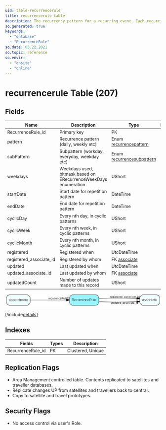```yaml
---
uid: table-recurrencerule
title: recurrencerule table
description: The recurrency pattern for a recurring event. Each recurring event has an appointment.recurrenceRuleId pointing to its pattern.
so.generated: true
keywords:
  - "database"
  - "RecurrenceRule"
so.date: 03.22.2021
so.topic: reference
so.envir:
  - "onsite"
  - "online"
---
```


# recurrencerule Table (207)

## Fields

| Name | Description | Type | Null |
|------|-------------|------|:----:|
|RecurrenceRule\_id|Primary key|PK| |
|pattern|Recurrence pattern (daily, weekly etc)|Enum [recurrencepattern](enums/recurrencepattern.md)| |
|subPattern|Subpattern (workday, everyday, weekday etc)|Enum [recurrencesubpattern](enums/recurrencesubpattern.md)| |
|weekdays|Weekdays used, bitmask based on  ERecurrenceWeekDays enumeration|UShort| |
|startDate|Start date for repetition pattern|DateTime| |
|endDate|End date for repetition pattern|DateTime| |
|cyclicDay|Every nth day, in cyclic patterns|UShort| |
|cyclicWeek|Every nth week, in cyclic patterns|UShort| |
|cyclicMonth|Every nth month, in cyclic patterns|UShort| |
|registered|Registered when|UtcDateTime| |
|registered\_associate\_id|Registered by whom|FK [associate](associate.md)| |
|updated|Last updated when|UtcDateTime| |
|updated\_associate\_id|Last updated by whom|FK [associate](associate.md)| |
|updatedCount|Number of updates made to this record|UShort| |


![RecurrenceRule table relationship diagram](./media/RecurrenceRule.png)

[!include[details](./includes/RecurrenceRule.md)]

## Indexes

| Fields | Types | Description |
|--------|-------|-------------|
|RecurrenceRule\_id |PK |Clustered, Unique |

## Replication Flags

* Area Management controlled table. Contents replicated to satellites and traveller databases.
* Replicate changes UP from satellites and travellers back to central.
* Copy to satellite and travel prototypes.

## Security Flags

* No access control via user's Role.

